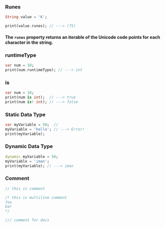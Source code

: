 ### Runes

```dart
String value = 'K';

print(value.runes); // ---> (75)
```
#### The `runes` property returns an iterable of the Unicode code points for each character in the string.

### runtimeType
```dart
var num = 10;
print(num.runtimeType); // ---> int
```

### is
```dart
var num = 10;
print(num is int);  // ---> true
print(num is! int); // ---> false
```

### Static Data Type
```dart
var myVariable = 50;  // 
myVariable = 'hello'; // ---> Error!
print(myVariable);
```

### Dynamic Data Type
```dart
dynamic myVariable = 50;
myVariable = 'iman';
print(myVariable); // ---> iman
```

### Comment
```dart
// this is comment

/* this is multiline comment
foo
bar
*/

/// comment for docs
```